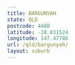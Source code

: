 ```yaml
---
title: BARGUNYAH
state: QLD
postcode: 4488
latitude: -28.031524
longitude: 147.47786
url: /qld/bargunyah/
layout: suburb
---
```

